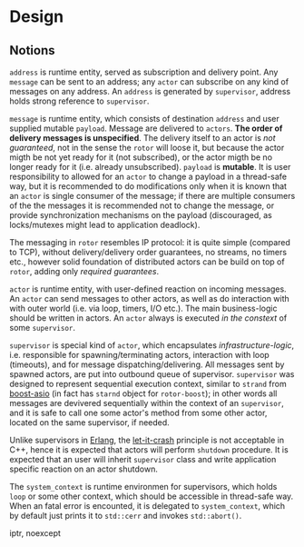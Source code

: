# Design

[boost-asio]: https://www.boost.org/doc/libs/release/libs/asio/ "Boost Asio"
[Erlang]: https://en.wikipedia.org/wiki/Erlang_(programming_language)
[let-it-crash]: http://wiki.c2.com/?LetItCrash

## Notions

`address` is runtime entity, served as subscription and delivery point. Any `message` can
be sent to an address; any `actor` can subscribe on any kind of messages on any address.
An `address` is generated by `supervisor`, address holds strong reference to `supervisor`.

`message` is runtime entity, which consists of destination `address` and user supplied
mutable `payload`. Message are delivered to `actors`. **The order of delivery messages
is unspecified**. The delivery itself to an actor is *not guaranteed*, not in the
sense the `rotor` will loose it, but because the actor migth be not yet ready for it
(not subscribed), or the actor migth be no longer ready for it (i.e. already unsubscribed).
`payload` is **mutable**. It is user responsibility to allowed for an `actor` to change
a payload in a thread-safe way, but it is recommended to do modifications only
when it is known that an `actor` is single consumer of the message; if there are multiple
consumers of the the messages it is recommended not to change the message, or provide
synchronization mechanisms on the payload (discouraged, as locks/mutexes might lead to
application deadlock).

The messaging in `rotor` resembles IP protocol: it is quite simple (compared to TCP),
without delivery/delivery order guarantees, no streams, no timers etc., however solid
foundation of distributed actors can be build on top of `rotor`, adding only
*required guarantees*.

`actor` is runtime entity, with user-defined reaction on incoming messages. An `actor`
can send messages to other actors, as well as do interaction with with outer world (i.e.
via loop, timers, I/O etc.). The main business-logic should be written in actors.
An `actor` always is executed *in the constext* of some `supervisor`.

`supervisor` is special kind of `actor`, which encapsulates *infrastructure-logic*,
i.e. responsible for spawning/terminating actors, interaction with loop (timeouts),
and for message dispatching/delivering. All messages sent by spawned actors, are
put into outbound queue of supervisor. `supervisor` was designed to represent
sequential execution context, similar to `strand` from [boost-asio] (in fact has
`starnd` object for `rotor-boost`); in other words all messages are devivered sequentially
within the context of an `supervisor`, and it is safe to call one some actor's method
from some other actor, located on the same supervisor, if needed.

Unlike supervisors in [Erlang], the [let-it-crash] principle is not acceptable in C++,
hence it is expected that actors will perform `shutdown` procedure. It is expected
that an user will inherit `supervisor` class and write application specific reaction
on an actor shutdown.

The `system_context` is runtime environmen for supervisors, which holds `loop` or
some other context, which should be accessible in thread-safe way. When an fatal
error is encounted, it is delegated to `system_context`, which by default just prints
it to `std::cerr` and invokes `std::abort()`.


iptr, noexcept

